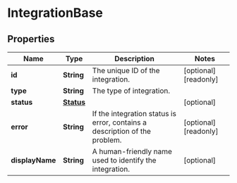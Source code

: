 

# IntegrationBase

## Properties

Name | Type | Description | Notes
------------ | ------------- | ------------- | -------------
**id** | **String** | The unique ID of the integration. |  [optional] [readonly]
**type** | **String** | The type of integration. | 
**status** | [**Status**](Status.md) |  |  [optional]
**error** | **String** | If the integration status is error, contains a description of the problem. |  [optional] [readonly]
**displayName** | **String** | A human-friendly name used to identify the integration. |  [optional]



